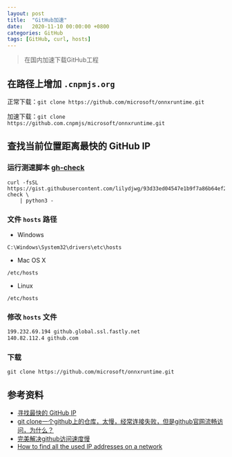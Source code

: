 ```yaml
---
layout: post
title:  "GitHub加速"
date:   2020-11-10 00:00:00 +0800
categories: GitHub
tags: [GitHub, curl, hosts]
---
```


> 在国内加速下载GitHub工程

## 在路径上增加 ```.cnpmjs.org```
正常下载：```git clone https://github.com/microsoft/onnxruntime.git```

加速下载：```git clone https://github.com.cnpmjs/microsoft/onnxruntime.git```

## 查找当前位置距离最快的 GitHub IP
### 运行测速脚本 [gh-check](https://gist.github.com/lilydjwg/93d33ed04547e1b9f7a86b64ef2ed058)
```shell
curl -fsSL  https://gist.githubusercontent.com/lilydjwg/93d33ed04547e1b9f7a86b64ef2ed058/raw/134c1971ad95930aaec4cf93c8509f0f4927c03c/gh-check \
    | python3 -
```

### 文件 ```hosts``` 路径
* Windows
```
C:\Windows\System32\drivers\etc\hosts
```

* Mac OS X
```
/etc/hosts
```

* Linux
```
/etc/hosts
```

### 修改 ```hosts``` 文件
```txt
199.232.69.194 github.global.ssl.fastly.net
140.82.112.4 github.com
```

### 下载
```shell
git clone https://github.com/microsoft/onnxruntime.git
```

## 参考资料
* [寻找最快的 GitHub IP](https://blog.lilydjwg.me/2019/8/16/gh-check.214730.html)
* [git clone一个github上的仓库，太慢，经常连接失败，但是github官网流畅访问，为什么？](https://www.zhihu.com/question/27159393)
* [完美解决github访问速度慢](https://www.cnblogs.com/knuzy/p/9415243.html)
* [How to find all the used IP addresses on a network](https://askubuntu.com/questions/224559/how-to-find-all-the-used-ip-addresses-on-a-network)
